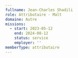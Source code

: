 ```yaml
---
fullname: Jean-Charles Shadili
role: Attributaire - Malt
domaine: Autre
missions:
  - start: 2023-05-12
    end: 2024-08-12
    status: service
    employer: ''
memberType: attributaire
---
```


